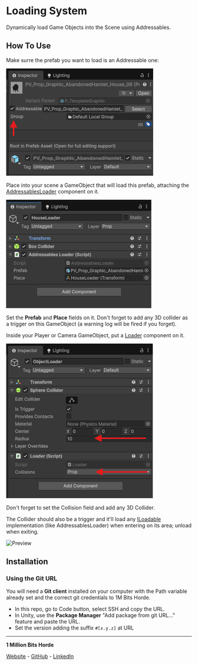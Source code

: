 # Loading System

Dynamically load Game Objects into the Scene using Addressables.

## How To Use

Make surre the prefab you want to load is an Addressable one:

![Addressable Prefab](/Docs~/AddressablePrefab.png)

Place into your scene a GameObject that will load this prefab, attaching the [AddressablesLoader](/Runtime/AddressablesLoader.cs) component on it.

![Addressables Loader](/Docs~/AddressablesLoader.png)

Set the **Prefab** and **Place** fields on it. Don't forget to add any 3D collider as a trigger on this GameObject (a warning log will be fired if you forget).

Inside your Player or Camera GameObject, put a [Loader](/Runtime/Loader.cs) component on it.

![Loader](/Docs~/Loader.png)

Don't forget to set the Collision field and add any 3D Collider.

The Collider should also be a trigger and it'll load any [ILoadable](/Runtime/ILoadable.cs) implementation (like AddressablesLoader) when entering on its area; unload when exiting.

![Preview](/Docs~/Preview.gif)

## Installation

### Using the Git URL

You will need a **Git client** installed on your computer with the Path variable already set and the correct git credentials to 1M Bits Horde.

- In this repo, go to Code button, select SSH and copy the URL.
- In Unity, use the **Package Manager** "Add package from git URL..." feature and paste the URL.
- Set the version adding the suffix `#[x.y.z]` at URL

---

**1 Million Bits Horde**

[Website](https://www.1mbitshorde.com) -
[GitHub](https://github.com/1mbitshorde) -
[LinkedIn](https://www.linkedin.com/company/1m-bits-horde)
